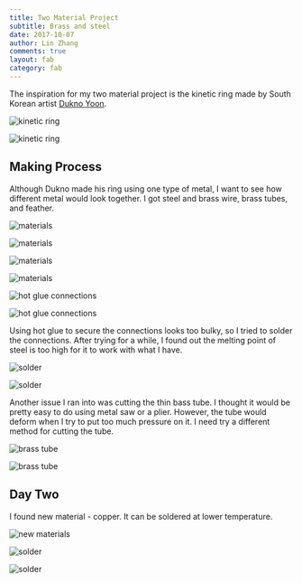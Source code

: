 ```yaml
---
title: Two Material Project
subtitle: Brass and steel
date: 2017-10-07
author: Lin Zhang
comments: true
layout: fab
category: fab
---
```


The inspiration for my two material project is the kinetic ring made by South Korean artist [Dukno Yoon](http://art.ksu.edu/people/faculty/yoon.html).

![kinetic ring](http://www.designersparty.com/attach/1/1298694444.jpg)

![kinetic ring](http://www.designersparty.com/attach/1/1045346985.gif)

## Making Process

Although Dukno made his ring using one type of metal, I want to see how different metal would look together. I got steel and brass wire, brass tubes, and feather.

![materials](https://github.com/linzhangcs/linzhangcs.github.io/blob/master/img/fab/twoMaterials/IMG_4002.JPG?raw=true)

![materials](https://github.com/linzhangcs/linzhangcs.github.io/blob/master/img/fab/twoMaterials/IMG_4005.JPG?raw=true)

![materials](https://github.com/linzhangcs/linzhangcs.github.io/blob/master/img/fab/twoMaterials/IMG_4011.JPG?raw=true)

![materials](https://github.com/linzhangcs/linzhangcs.github.io/blob/master/img/fab/twoMaterials/IMG_4007.JPG?raw=true)

![hot glue connections](https://github.com/linzhangcs/linzhangcs.github.io/blob/master/img/fab/twoMaterials/IMG_4019.JPG?raw=true)

![hot glue connections](https://github.com/linzhangcs/linzhangcs.github.io/blob/master/img/fab/twoMaterials/IMG_4022.JPG?raw=true)

Using hot glue to secure the connections looks too bulky, so I tried to solder the connections. After trying for a while, I found out the melting point of steel is too high for it to work with what I have.

![solder](https://github.com/linzhangcs/linzhangcs.github.io/blob/master/img/fab/twoMaterials/IMG_4013.JPG?raw=true)

![solder](https://github.com/linzhangcs/linzhangcs.github.io/blob/master/img/fab/twoMaterials/IMG_4016.JPG?raw=true)

Another issue I ran into was cutting the thin bass tube. I thought it would be pretty easy to do using metal saw or a plier. However, the tube would deform when I try to put too much pressure on it. I need try a different method for cutting the tube.

![brass tube](https://github.com/linzhangcs/linzhangcs.github.io/blob/master/img/fab/twoMaterials/IMG_4025.JPG?raw=true)

![brass tube](https://github.com/linzhangcs/linzhangcs.github.io/blob/master/img/fab/twoMaterials/IMG_4027.JPG?raw=true)

## Day Two

I found new material - copper. It can be soldered at lower temperature.

![new materials](https://github.com/linzhangcs/linzhangcs.github.io/blob/master/img/fab/twoMaterials/IMG_4076.JPG?raw=true)

![solder](https://github.com/linzhangcs/linzhangcs.github.io/blob/master/img/fab/twoMaterials/IMG_4077.JPG?raw=true)

![solder](https://github.com/linzhangcs/linzhangcs.github.io/blob/master/img/fab/twoMaterials/IMG_4080.JPG?raw=true)
